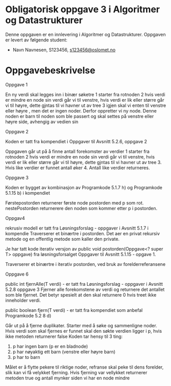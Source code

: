 # Obligatorisk oppgave 3 i Algoritmer og Datastrukturer

Denne oppgaven er en innlevering i Algoritmer og Datastrukturer. 
Oppgaven er levert av følgende student:
* Navn Navnesen, S123456, s123456@oslomet.no


# Oppgavebeskrivelse

Oppgave 1

En ny verdi skal legges inn i binær søketre
1 starter fra rotnoden
2 hvis verdi er mindre en node sin verdi går vi til venstre, hvis verdi er lik eller større går vi til høyre, 
dette gjntas til vi havner ut av tree
3 igjen skal vi enten til venstre eller høyre , men det er ingen noder. Derfor oppretter vi ny node. Denne noden
er barn til noden som ble passert og skal settes på venstre eller høyre side, avhengig av vedien sin

Oppgave 2

Koden er tatt fra kompendiet i Oppgaver til Avsnitt 5.2.6, oppgave 2

Oppgaven går ut på å finne antall forekomster av verdier
1 starter fra rotnoden
2 hvis verdi er mindre en node sin verdi går vi til venstre, hvis verdi er lik eller større går vi til høyre,
dette gjntas til vi havner ut av tree
3. Hvis like verdier er funnet antall øker
4. Antall like verdier returneres.

Oppgave 3

Koden er bygget av kombinasjon av Programkode 5.1.7 h) og Programkode 5.1.15 b) i kompendiet

Førstepostorden returnerer første node postorden med p som rot. nestePostorden returnerere den noden som kommer
etter p i postorden. 


Oppgav4 

rekrusiv modell er tatt fra Løsningsforslag - oppgaver i Avsnitt 5.1.7 i kompendie
Traverserer et binærtre i postorden. Det aer en privat rekursiv metode og en offentlig metode som kaller den private.

Je har tatt kode iterativ versjon av public void postorden(Oppgave<? super T> oppgave) fra løsningsforsalget
Oppgaver til Avsnitt 5.1.15 - opgave 1.

Traverserer et binærtre i iterativ postorden, ved bruk av forelderreferansene



Oppgave 6

public int fjernAlle(T verdi) - er tatt fra Løsningsforslag - oppgaver i Avsnitt 5.2.8 oppgave 3
Fjerner alle forekomstene av verdi og returnere det antallet som ble fjernet. Det betyr spesielt at
den skal returnere 0 hvis treet ikke inneholder verdi.

public boolean fjern(T verdi) - er tatt fra kompendiet som anbefal  Programkode 5.2 8 d)

Går ut på å fjerne duplikater.
Starter med å søke og sammenligne noder. Hvis verdi som skal fjernes er funnet skal den søkte verdien ligger i p, 
hvis ikke metoden returnerer false
Koden tar hensy til 3 ting:
1. p har ingen barn (p er en bladnode)
2. p har nøyaktig ett barn (venstre eller høyre barn)
3. p har to barn

Målet er å flytte pekere til riktige noder, refranse skal peke til dens forelder, slik kan vi få 
velykket fjerning. Hvis fjerning var vellykket returnerer metoden true og antall mynker siden vi har en node  mindre



